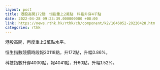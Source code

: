 ```yaml
---
layout: post
title: 港股高開172點　恒指重上2萬點　科指升穿4千點
date: 2022-04-28 09:23:39.000000000 +08:00
link: https://news.rthk.hk/rthk/ch/component/k2/1646052-20220428.htm
categories: rthk
---
```


港股高開，再度重上2萬點水平。

恒生指數競價時段報20118點，升172點，升幅0.86%。

科技指數升穿4000點，報4041點，升60點，升幅1.52%。
